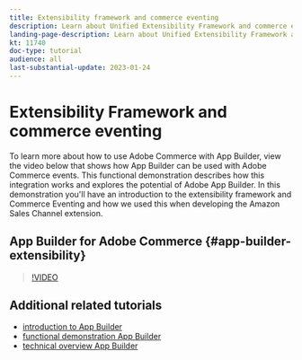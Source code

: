 ```yaml
---
title: Extensibility framework and commerce eventing
description: Learn about Unified Extensibility Framework and commerce evening
landing-page-description: Learn about Unified Extensibility Framework and commerce evening
kt: 11740
doc-type: tutorial
audience: all
last-substantial-update: 2023-01-24
---
```


# Extensibility Framework and commerce eventing

To learn more about how to use Adobe Commerce with App Builder, view the video below that shows how App Builder can be used with Adobe Commerce events. This functional demonstration describes how this integration works and explores the potential of Adobe App Builder. In this demonstration you'll have an introduction to the extensibility framework and Commerce Eventing and how we used this when developing the Amazon Sales Channel extension. 

## App Builder for Adobe Commerce {#app-builder-extensibility}

>[!VIDEO](https://video.tv.adobe.com/v/3413328)


## Additional related tutorials

- [introduction to App Builder](../app-builder/introduction-to-app-builder.md)
- [functional demonstration App Builder](../app-builder/app-builder-functional-demonstration.md)
- [technical overview App Builder](../app-builder/app-builder-technical-overview.md)
